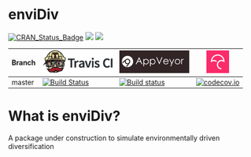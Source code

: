 # enviDiv

[![CRAN_Status_Badge](http://www.r-pkg.org/badges/version/enviDiv)](https://cran.r-project.org/package=enviDiv)
[![](http://cranlogs.r-pkg.org/badges/grand-total/enviDiv)](https://cran.r-project.org/package=enviDiv)
[![](http://cranlogs.r-pkg.org/badges/enviDiv)](https://cran.r-project.org/package=enviDiv)

Branch|[![Travis CI logo](pics/TravisCI.png)](https://travis-ci.org)|[![AppVeyor logo](pics/AppVeyor.png)](https://www.appveyor.com)|[![Codecov logo](pics/Codecov.png)](https://www.codecov.io)
---|---|---|---
master|[![Build Status](https://travis-ci.org/thijsjanzen/enviDiv.svg?branch=master)](https://travis-ci.org/thijsjanzen/enviDiv)|[![Build status](https://ci.appveyor.com/api/projects/status/aqqohat448ke8c08?svg=true)](https://ci.appveyor.com/project/thijsjanzen/envidiv)|[![codecov.io](https://codecov.io/gh/thijsjanzen/enviDiv/branch/master/graph/badge.svg)](https://codecov.io/gh/thijsjanzen/enviDiv)

# What is enviDiv?
A package under construction to simulate environmentally driven diversification
